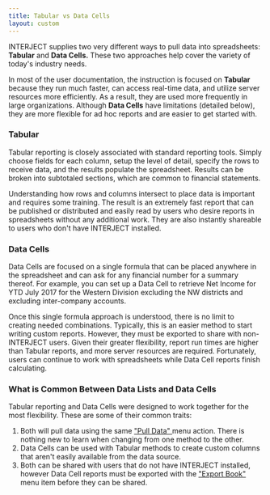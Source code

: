```yaml
---
title: Tabular vs Data Cells
layout: custom
---
```


INTERJECT supplies two very different ways to pull data into spreadsheets: **Tabular** and **Data Cells.** These two approaches help cover the variety of today's industry needs. 

In most of the user documentation, the instruction is focused on **Tabular** because they run much faster, can access real-time data, and utilize server resources more efficiently. As a result, they are used more frequently in large organizations. Although **Data Cells** have limitations (detailed below), they are more flexible for ad hoc reports and are easier to get started with. 

###  Tabular 

Tabular reporting is closely associated with standard reporting tools. Simply choose fields for each column, setup the level of detail, specify the rows to receive data, and the results populate the spreadsheet. Results can be broken into subtotaled sections, which are common to financial statements. 

Understanding how rows and columns intersect to place data is important and requires some training. The result is an extremely fast report that can be published or distributed and easily read by users who desire reports in spreadsheets without any additional work. They are also instantly shareable to users who don't have INTERJECT installed.

###  Data Cells 

Data Cells are focused on a single formula that can be placed anywhere in the spreadsheet and can ask for any financial number for a summary thereof. For example, you can set up a Data Cell to retrieve Net Income for YTD July 2017 for the Western Division excluding the NW districts and excluding inter-company accounts. 

Once this single formula approach is understood, there is no limit to creating needed combinations. Typically, this is an easier method to start writing custom reports. However, they must be exported to share with non-INTERJECT users. Given their greater flexibility, report run times are higher than Tabular reports, and more server resources are required. Fortunately, users can continue to work with spreadsheets while Data Cell reports finish calculating. 

###  What is Common Between Data Lists and Data Cells 

Tabular reporting and Data Cells were designed to work together for the most flexibility. These are some of their common traits: 

  1. Both will pull data using the same [ "Pull Data" ](/wPortal/INTERJECT-Ribbon-Menu-Items_83689479.html) menu action. There is nothing new to learn when changing from one method to the other. 
  2. Data Cells can be used with Tabular methods to create custom columns that aren't easily available from the data source. 
  3. Both can be shared with users that do not have  INTERJECT  installed, however Data Cell reports must be exported with the [ "Export Book" ](https://interject.atlassian.net/wiki/content-only/viewpage.action?pageId=83689479&iframeId=fallback-mode&user_key=ff8080814d41a454014d440734dd0001&user_id=MariaH&xdm_e=https://interject.atlassian.net/&xsm_c=fallback-mode-fake-key__7191363262446606&cp=/wiki&cv=0.0.0-fallback-mode&lic=none#InterjectRibbonMenuItems-ExportBook) menu item before they can be shared. 



  

